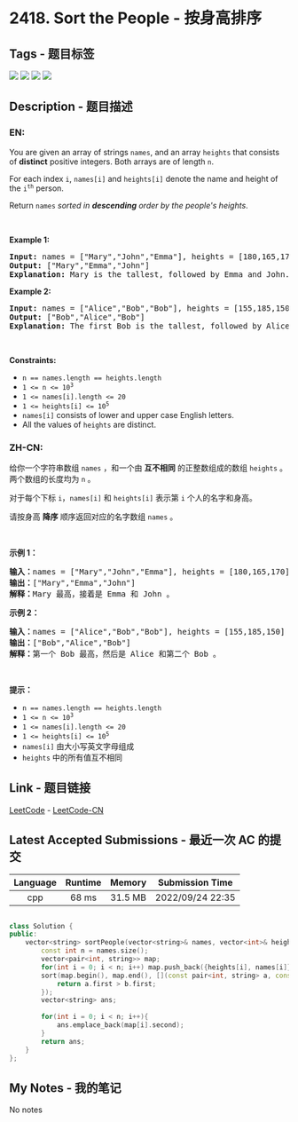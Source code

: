
# 2418. Sort the People - 按身高排序

## Tags - 题目标签

 <img src="https://img.shields.io/badge/Array-数组-blue.svg">   <img src="https://img.shields.io/badge/Hash Table-哈希表-blue.svg">   <img src="https://img.shields.io/badge/String-字符串-blue.svg">   <img src="https://img.shields.io/badge/Sorting-排序-blue.svg">  


## Description - 题目描述

### EN:
<p>You are given an array of strings <code>names</code>, and an array <code>heights</code> that consists of <strong>distinct</strong> positive integers. Both arrays are of length <code>n</code>.</p>

<p>For each index <code>i</code>, <code>names[i]</code> and <code>heights[i]</code> denote the name and height of the <code>i<sup>th</sup></code> person.</p>

<p>Return <code>names</code><em> sorted in <strong>descending</strong> order by the people&#39;s heights</em>.</p>

<p>&nbsp;</p>
<p><strong class="example">Example 1:</strong></p>

<pre>
<strong>Input:</strong> names = [&quot;Mary&quot;,&quot;John&quot;,&quot;Emma&quot;], heights = [180,165,170]
<strong>Output:</strong> [&quot;Mary&quot;,&quot;Emma&quot;,&quot;John&quot;]
<strong>Explanation:</strong> Mary is the tallest, followed by Emma and John.
</pre>

<p><strong class="example">Example 2:</strong></p>

<pre>
<strong>Input:</strong> names = [&quot;Alice&quot;,&quot;Bob&quot;,&quot;Bob&quot;], heights = [155,185,150]
<strong>Output:</strong> [&quot;Bob&quot;,&quot;Alice&quot;,&quot;Bob&quot;]
<strong>Explanation:</strong> The first Bob is the tallest, followed by Alice and the second Bob.
</pre>

<p>&nbsp;</p>
<p><strong>Constraints:</strong></p>

<ul>
	<li><code>n == names.length == heights.length</code></li>
	<li><code>1 &lt;= n &lt;= 10<sup>3</sup></code></li>
	<li><code>1 &lt;= names[i].length &lt;= 20</code></li>
	<li><code>1 &lt;= heights[i] &lt;= 10<sup>5</sup></code></li>
	<li><code>names[i]</code> consists of lower and upper case English letters.</li>
	<li>All the values of <code>heights</code> are distinct.</li>
</ul>


### ZH-CN:
<p>给你一个字符串数组 <code>names</code> ，和一个由 <strong>互不相同</strong> 的正整数组成的数组 <code>heights</code> 。两个数组的长度均为 <code>n</code> 。</p>

<p>对于每个下标 <code>i</code>，<code>names[i]</code> 和 <code>heights[i]</code> 表示第 <code>i</code> 个人的名字和身高。</p>

<p>请按身高 <strong>降序</strong> 顺序返回对应的名字数组 <code>names</code> 。</p>

<p>&nbsp;</p>

<p><strong>示例 1：</strong></p>

<pre><strong>输入：</strong>names = ["Mary","John","Emma"], heights = [180,165,170]
<strong>输出：</strong>["Mary","Emma","John"]
<strong>解释：</strong>Mary 最高，接着是 Emma 和 John 。
</pre>

<p><strong>示例 2：</strong></p>

<pre><strong>输入：</strong>names = ["Alice","Bob","Bob"], heights = [155,185,150]
<strong>输出：</strong>["Bob","Alice","Bob"]
<strong>解释：</strong>第一个 Bob 最高，然后是 Alice 和第二个 Bob 。
</pre>

<p>&nbsp;</p>

<p><strong>提示：</strong></p>

<ul>
	<li><code>n == names.length == heights.length</code></li>
	<li><code>1 &lt;= n &lt;= 10<sup>3</sup></code></li>
	<li><code>1 &lt;= names[i].length &lt;= 20</code></li>
	<li><code>1 &lt;= heights[i] &lt;= 10<sup>5</sup></code></li>
	<li><code>names[i]</code> 由大小写英文字母组成</li>
	<li><code>heights</code> 中的所有值互不相同</li>
</ul>



## Link - 题目链接

[LeetCode](https://leetcode.com/problems/sort-the-people/description/)  -  [LeetCode-CN](https://leetcode.cn/problems/sort-the-people/description/)
## Latest Accepted Submissions - 最近一次 AC 的提交


| Language | Runtime | Memory | Submission Time |
|:---:|:---:|:---:|:---:|
| cpp  | 68 ms | 31.5 MB | 2022/09/24 22:35 |

```cpp

class Solution {
public:
    vector<string> sortPeople(vector<string>& names, vector<int>& heights) {
        const int n = names.size();
        vector<pair<int, string>> map;
        for(int i = 0; i < n; i++) map.push_back({heights[i], names[i]});
        sort(map.begin(), map.end(), [](const pair<int, string> a, const pair<int, string> b){
            return a.first > b.first;
        });
        vector<string> ans;
        
        for(int i = 0; i < n; i++){
            ans.emplace_back(map[i].second);
        }
        return ans;
    }   
};

```
## My Notes - 我的笔记


No notes

